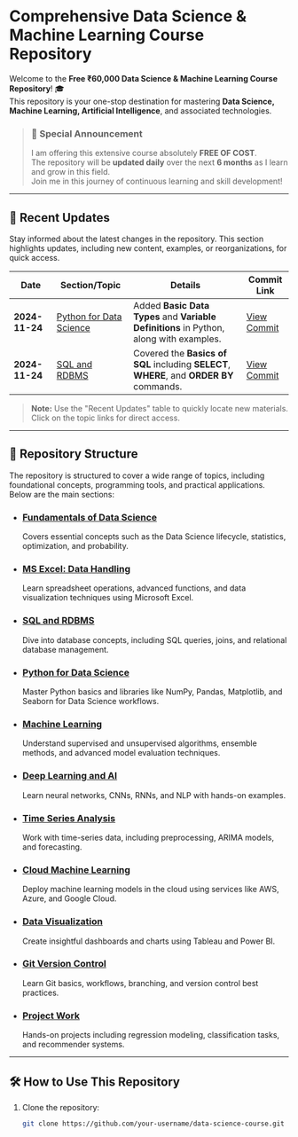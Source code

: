# Comprehensive Data Science & Machine Learning Course Repository 

Welcome to the **Free ₹60,000 Data Science & Machine Learning Course Repository**! 🎓  
This repository is your one-stop destination for mastering **Data Science, Machine Learning, Artificial Intelligence**, and associated technologies.  

> ### 📢 **Special Announcement**  
> I am offering this extensive course absolutely **FREE OF COST**.  
> The repository will be **updated daily** over the next **6 months** as I learn and grow in this field.  
> Join me in this journey of continuous learning and skill development!  

---

## 🚀 **Recent Updates**
Stay informed about the latest changes in the repository. This section highlights updates, including new content, examples, or reorganizations, for quick access.

| **Date**       | **Section/Topic**                                                | **Details**                                                                                                   | **Commit Link**        |
|-----------------|------------------------------------------------------------------|---------------------------------------------------------------------------------------------------------------|-------------------------|
| **2024-11-24** | [Python for Data Science](./Data-Science-and-ML-Course\Python_for_Data_Science\Basics\Data_Types) | Added **Basic Data Types** and **Variable Definitions** in Python, along with examples.                        | [View Commit](SQL_and_RDBMS/Basics)       |
| **2024-11-24** | [SQL and RDBMS](./Data-Science-and-ML-Course\SQL_and_RDBMS\Basics)      | Covered the **Basics of SQL** including **SELECT**, **WHERE**, and **ORDER BY** commands.                     | [View Commit](Python_for_Data_Science/Basics/Data_Types)       |

> **Note:** Use the "Recent Updates" table to quickly locate new materials. Click on the topic links for direct access.

---

## 📂 **Repository Structure**

The repository is structured to cover a wide range of topics, including foundational concepts, programming tools, and practical applications. Below are the main sections:

- ### **[Fundamentals of Data Science](./Data-Science-and-ML-Course/Fundamentals_of_Data_Science)**  
  Covers essential concepts such as the Data Science lifecycle, statistics, optimization, and probability.

- ### **[MS Excel: Data Handling](./Data-Science-and-ML-Course/MS_Excel_Data_Handling)**  
  Learn spreadsheet operations, advanced functions, and data visualization techniques using Microsoft Excel.

- ### **[SQL and RDBMS](./Data-Science-and-ML-Course/SQL_and_RDBMS)**  
  Dive into database concepts, including SQL queries, joins, and relational database management.

- ### **[Python for Data Science](./Data-Science-and-ML-Course/Python_for_Data_Science)**  
  Master Python basics and libraries like NumPy, Pandas, Matplotlib, and Seaborn for Data Science workflows.

- ### **[Machine Learning](./Data-Science-and-ML-Course/Machine_Learning)**  
  Understand supervised and unsupervised algorithms, ensemble methods, and advanced model evaluation techniques.

- ### **[Deep Learning and AI](./Data-Science-and-ML-Course/Deep_Learning_and_AI)**  
  Learn neural networks, CNNs, RNNs, and NLP with hands-on examples.

- ### **[Time Series Analysis](./Data-Science-and-ML-Course/Time_Series)**  
  Work with time-series data, including preprocessing, ARIMA models, and forecasting.

- ### **[Cloud Machine Learning](./Data-Science-and-ML-Course/Cloud_Machine_Learning)**  
  Deploy machine learning models in the cloud using services like AWS, Azure, and Google Cloud.

- ### **[Data Visualization](./Data-Science-and-ML-Course/Data_Visualization)**  
  Create insightful dashboards and charts using Tableau and Power BI.

- ### **[Git Version Control](./Data-Science-and-ML-Course/GIT_Version_Control)**  
  Learn Git basics, workflows, branching, and version control best practices.

- ### **[Project Work](./Data-Science-and-ML-Course/Project_Work)**  
  Hands-on projects including regression modeling, classification tasks, and recommender systems.

---

## 🛠️ **How to Use This Repository**
1. Clone the repository:
   ```bash
   git clone https://github.com/your-username/data-science-course.git
